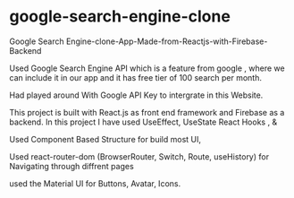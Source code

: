 # google-search-engine-clone
Google Search Engine-clone-App-Made-from-Reactjs-with-Firebase-Backend

Used Google Search Engine API which is a feature from google , where we can include it in our app and it has free tier of 100 search per month.

Had played around With Google API Key to intergrate in this Website.

This project is built with React.js as front end framework and Firebase as a backend.
In this project I have used UseEffect, UseState React Hooks , &

Used Component Based Structure for build most UI,

 Used react-router-dom (BrowserRouter, Switch, Route, useHistory) for Navigating through diffrent pages

used the Material UI for Buttons, Avatar, Icons.
